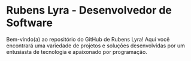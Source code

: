 # Rubens Lyra - Desenvolvedor de Software

Bem-vindo(a) ao repositório do GitHub de Rubens Lyra! Aqui você encontrará uma variedade de projetos e soluções desenvolvidas por um entusiasta de tecnologia e apaixonado por programação.

<!--

## Sobre mim

Sou um desenvolvedor de software com ampla experiência em diversas áreas, incluindo desenvolvimento web, aplicativos móveis e soluções empresariais. Minha paixão por resolver problemas e criar soluções inovadoras me levou a explorar diferentes tecnologias e frameworks.


**rubenslyra/rubenslyra** is a ✨ _special_ ✨ repository because its `README.md` (this file) appears on your GitHub profile.

Here are some ideas to get you started:

- 🔭 I’m currently working on ...
- 🌱 I’m currently learning ...
- 👯 I’m looking to collaborate on ...
- 🤔 I’m looking for help with ...
- 💬 Ask me about ...
- 📫 How to reach me: ...
- 😄 Pronouns: ...
- ⚡ Fun fact: ...
-->
